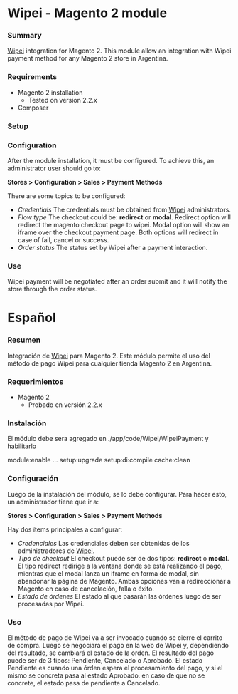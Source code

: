 # Wipei - Magento 2 module 

### Summary
[Wipei](https://www.wipei.com.ar/) integration for Magento 2.
This module allow an integration with Wipei payment method for any Magento 2 store in Argentina.
### Requirements
- Magento 2 installation
  - Tested on version 2.2.x
- Composer
### Setup

### Configuration
 After the module installation, it must be configured. To achieve this, an administrator user should go to:
 
**Stores > Configuration > Sales > Payment Methods**

There are some topics to be configured:
- *Credentials*
  The credentials must be obtained from [Wipei](https://www.wipei.com.ar/sellers.html/) administrators.
- *Flow type*
  The checkout could be: **redirect** or **modal**. Redirect option will redirect the magento checkout page to wipei. Modal option will show an iframe over the checkout payment page. Both options will redirect in case of fail, cancel or success.
- *Order status*
  The status set by Wipei after a payment interaction.
  
### Use
Wipei payment will be negotiated after an order submit and it will notify the store through the order status.

# Español

### Resumen
Integración de [Wipei](https://www.wipei.com.ar/) para Magento 2.
Este módulo permite el uso del método de pago Wipei para cualquier tienda Magento 2 en Argentina.

### Requerimientos
- Magento 2
  - Probado en versión 2.2.x

### Instalación
El módulo debe sera agregado en ./app/code/Wipei/WipeiPayment y habilitarlo

module:enable ...
setup:upgrade
setup:di:compile
cache:clean

### Configuración
Luego de la instalación del módulo, se lo debe configurar. Para hacer esto, un administrador tiene que ir a:
 
**Stores > Configuration > Sales > Payment Methods**

Hay dos ítems principales a configurar:
- *Credenciales*
  Las credenciales deben ser obtenidas de los administradores de [Wipei](https://www.wipei.com.ar/sellers.html/).
- *Tipo de checkout*
  El checkout puede ser de dos tipos: **redirect** o **modal**. El tipo redirect redirige a la ventana donde se está realizando el pago, mientras que el modal lanza un iframe en forma de modal, sin abandonar la página de Magento. Ambas opciones van a redireccionar a Magento en caso de cancelación, falla o éxito.
- *Estado de órdenes*
  El estado al que pasarán las órdenes luego de ser procesadas por Wipei.
  
### Uso
El método de pago de Wipei va a ser invocado cuando se cierre el carrito de compra. Luego se negociará el pago en la web de Wipei y, dependiendo del resultado, se cambiará el estado de la orden.
El resultado del pago puede ser de 3 tipos: Pendiente, Cancelado o Aprobado. El estado Pendiente es cuando una órden espera el procesamiento del pago, y si el mismo se concreta pasa al estado Aprobado. en caso de que no se concrete, el estado pasa de pendiente a Cancelado.
